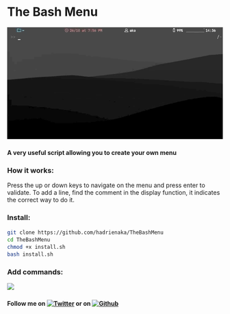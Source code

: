 # The Bash Menu
![](menugif.gif)
#### A very useful script allowing you to create your own menu


### How it works:
Press the up or down keys to navigate on the menu and press enter to validate.
To add a line, find the comment in the display function, it indicates the correct way to do it.

### Install:
```bash
git clone https://github.com/hadrienaka/TheBashMenu
cd TheBashMenu
chmod +x install.sh
bash install.sh
```
### Add commands:
![](addgif.gif)


#### Follow me on [![Twitter][1.2]][1] or on [![Github][6.1]][6]
[1.2]: http://i.imgur.com/tXSoThF.png (twitter icon without padding)
[6.1]: http://i.imgur.com/0o48UoR.png (github icon with padding)
[1]: https://twitter.com/hadrienaka
[6]: http://www.github.com/hadrienaka

